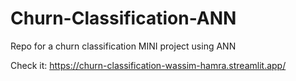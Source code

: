 # Churn-Classification-ANN
Repo for a churn classification MINI project using ANN

Check it: https://churn-classification-wassim-hamra.streamlit.app/
